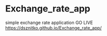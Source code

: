 # Exchange_rate_app
simple exchange rate application
GO LIVE https://dsznitko.github.io/Exchange_rate_app/

